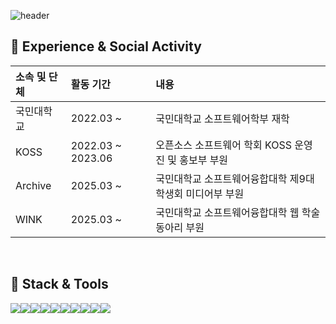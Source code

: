 ![header](https://capsule-render.vercel.app/api?type=waving&color=auto&height=200&section=header&text=xeoxxn_GitHub&fontSize=60&animation=fadeIn&fontAlignY=30)

## 🏫 Experience & Social Activity

<div align='left'>

<table style="width: auto; table-layout: auto;">
  <thead>
    <tr>
      <th align="left">소속 및 단체</th>
      <th align="left">활동 기간</th>
      <th align="left">내용</th>
    </tr>
  </thead>
  <tbody>
    <tr>
      <td align="left">국민대학교</td>
      <td align="left">2022.03 ~ </td>
      <td align="left">국민대학교 소프트웨어학부 재학</td>
    </tr>
	<tr>
      <td align="left">KOSS</td>
      <td align="left">2022.03 ~ 2023.06</td>
      <td align="left">오픈소스 소프트웨어 학회 KOSS 운영진 및 홍보부 부원</td>
    </tr>
    <tr>
      <td align="left">Archive</td>
      <td align="left">2025.03 ~ </td>
      <td align="left">국민대학교 소프트웨어융합대학 제9대 학생회 미디어부 부원</td>
    </tr>
    <tr>
      <td align="left">WINK</td>
      <td align="left">2025.03 ~ </td>
      <td align="left">국민대학교 소프트웨어융합대학 웹 학술 동아리 부원</td>
    </tr>
  </tbody>
</table>

</div>

<br/>

## 🔨 Stack & Tools
<div style="display:flex; flex-direction:row;" align='center'>
    <img src="https://img.shields.io/badge/JavaScript-F7DF1E?style=for-the-badge&logo=JavaScript&logoColor=white"/>
    <img src="https://img.shields.io/badge/TypeScript-3178C6?style=for-the-badge&logo=TypeScript&logoColor=white"/>
    <img src="https://img.shields.io/badge/React-61DAFB?style=for-the-badge&logo=React&logoColor=black"/>
    <img src="https://img.shields.io/badge/HTML5-E34F26?style=for-the-badge&logo=HTML5&logoColor=white"/>
    <img src="https://img.shields.io/badge/CSS3-1572B6?style=for-the-badge&logo=CSS3&logoColor=white"/>
	<img src="https://img.shields.io/badge/StyledComponents-DB7093?style=for-the-badge&logo=StyledComponents&logoColor=white">
    <img src="https://img.shields.io/badge/Python-3776AB?style=for-the-badge&logo=Python&logoColor=white"/>
	<img src="https://img.shields.io/badge/Firebase-DD2C00?style=for-the-badge&logo=Firebase&logoColor=white">
<div>
<div style="display:flex; flex-direction:row;" align='center'>
    <img src="https://img.shields.io/badge/Java-007396?style=for-the-badge&logo=Java&logoColor=white"/>
    <img src="https://img.shields.io/badge/WebStorm-000000?style=for-the-badge&logo=WebStorm&logoColor=white"/>
</div>

<br/>

<div align='center'>


</div>

<br/><br>
